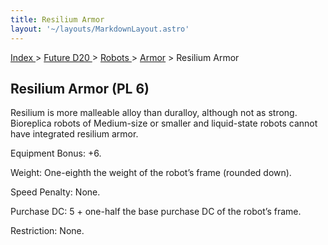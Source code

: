```yaml
---
title: Resilium Armor
layout: '~/layouts/MarkdownLayout.astro'
---
```


[ Index ](/) > [ Future D20 ](/future.d20.srd) > [ Robots ](/future.d20.srd/robots) > [ Armor](/future.d20.srd/robots/armor) > Resilium Armor

##  Resilium Armor (PL 6)

Resilium is more malleable alloy than duralloy, although not as strong.
Bioreplica robots of Medium-size or smaller and liquid-state robots cannot
have integrated resilium armor.

Equipment Bonus: +6.

Weight: One-eighth the weight of the robot’s frame (rounded down).

Speed Penalty: None.

Purchase DC: 5 + one-half the base purchase DC of the robot’s frame.

Restriction: None.

